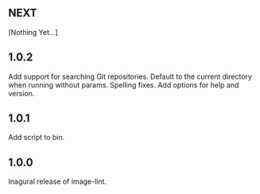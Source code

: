 NEXT
----

[Nothing Yet...]

1.0.2
-----

Add support for searching Git repositories.
Default to the current directory when running without params.
Spelling fixes.
Add options for help and version.

1.0.1
-----

Add script to bin.

1.0.0
-----

Inagural release of image-lint.
